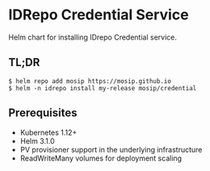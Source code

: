 # IDRepo Credential Service

Helm chart for installing IDrepo Credential service. 

## TL;DR

```console
$ helm repo add mosip https://mosip.github.io
$ helm -n idrepo install my-release mosip/credential
```
## Prerequisites

- Kubernetes 1.12+
- Helm 3.1.0
- PV provisioner support in the underlying infrastructure
- ReadWriteMany volumes for deployment scaling

